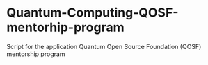 # Quantum-Computing-QOSF-mentorhip-program

Script for the application Quantum Open Source Foundation (QOSF) mentorship program
